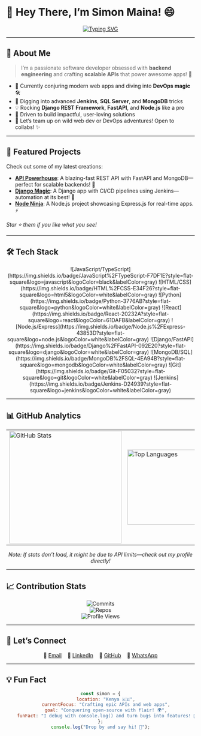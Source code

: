 # 👋 Hey There, I’m Simon Maina! 😄

<div align="center">
  
  [![Typing SVG](https://readme-typing-svg.herokuapp.com?font=Fira+Code&pause=1000&color=FF6B6B¢er=true&vCenter=true&width=435&lines=Software+Dev+from+Kenya;Backend+Wizard+🎩;API+Mastermind;Always+Leveling+Up+💡)](https://git.io/typing-svg)
  
</div>

---

## 🚀 About Me

> I’m a passionate software developer obsessed with **backend engineering** and crafting **scalable APIs** that power awesome apps! 🌟

- 🔭 Currently conjuring modern web apps and diving into **DevOps magic** 🛠️
- 🌱 Digging into advanced **Jenkins**, **SQL Server**, and **MongoDB** tricks
- 💡 Rocking **Django REST Framework**, **FastAPI**, and **Node.js** like a pro
- 🎯 Driven to build impactful, user-loving solutions
- 🤝 Let’s team up on wild web dev or DevOps adventures! Open to collabs! ✨

---

## 🌟 Featured Projects

Check out some of my latest creations:  
- **[API Powerhouse](https://github.com/maina2/api-powerhouse)**: A blazing-fast REST API with FastAPI and MongoDB—perfect for scalable backends! 🚀  
- **[Django Magic](https://github.com/maina2/django-magic)**: A Django app with CI/CD pipelines using Jenkins—automation at its best! 🐍  
- **[Node Ninja](https://github.com/maina2/node-ninja)**: A Node.js project showcasing Express.js for real-time apps. ⚡  

*Star ⭐ them if you like what you see!*

---

## 🛠️ Tech Stack

<div align="center">
  ![JavaScript/TypeScript](https://img.shields.io/badge/JavaScript%2FTypeScript-F7DF1E?style=flat-square&logo=javascript&logoColor=black&labelColor=gray) 
  ![HTML/CSS](https://img.shields.io/badge/HTML%2FCSS-E34F26?style=flat-square&logo=html5&logoColor=white&labelColor=gray) 
  ![Python](https://img.shields.io/badge/Python-3776AB?style=flat-square&logo=python&logoColor=white&labelColor=gray) 
  ![React](https://img.shields.io/badge/React-20232A?style=flat-square&logo=react&logoColor=61DAFB&labelColor=gray) 
  ![Node.js/Express](https://img.shields.io/badge/Node.js%2FExpress-43853D?style=flat-square&logo=node.js&logoColor=white&labelColor=gray) 
  ![Django/FastAPI](https://img.shields.io/badge/Django%2FFastAPI-092E20?style=flat-square&logo=django&logoColor=white&labelColor=gray) 
  ![MongoDB/SQL](https://img.shields.io/badge/MongoDB%2FSQL-4EA94B?style=flat-square&logo=mongodb&logoColor=white&labelColor=gray) 
  ![Git](https://img.shields.io/badge/Git-F05032?style=flat-square&logo=git&logoColor=white&labelColor=gray) 
  ![Jenkins](https://img.shields.io/badge/Jenkins-D24939?style=flat-square&logo=jenkins&logoColor=white&labelColor=gray)
</div>

---

## 📊 GitHub Analytics

<div align="center">

<table>
  <tr>
    <td><img src="https://github-readme-stats.vercel.app/api?username=maina2&show_icons=true&theme=dracula&hide_border=true&bg_color=0D1117&title_color=FF6B6B&icon_color=F8D866" width="300" alt="GitHub Stats"></td>
    <td><img src="https://github-readme-stats.vercel.app/api/top-langs/?username=maina2&layout=compact&theme=dracula&hide_border=true&bg_color=0D1117&title_color=FF6B6B&text_color=FFFFFF" width="200" alt="Top Languages"></td>
    <td><img src="https://github-readme-streak-stats.herokuapp.com/?user=maina2&theme=dracula&hide_border=true&background=0D1117" width="300" alt="GitHub Streak"></td>
  </tr>
</table>

*Note: If stats don’t load, it might be due to API limits—check out my profile directly!*

</div>

---

## 📈 Contribution Stats

<div align="center">

![Commits](https://img.shields.io/badge/dynamic/json?color=FF6B6B&label=Commits&query=%24.totalCommits&url=https%3A%2F%2Fapi.github.com%2Fusers%2Fmaina2&style=flat-square)  
![Repos](https://img.shields.io/badge/dynamic/json?color=00C851&label=Repos&query=%24.public_repos&url=https%3A%2F%2Fapi.github.com%2Fusers%2Fmaina2&style=flat-square)  
![Profile Views](https://komarev.com/ghpvc/?username=maina2&color=blueviolet&style=flat-square)

</div>

---

## 🤝 Let’s Connect

<div align="center">

📧 [Email](mailto:chanzusimon6@gmail.com)    
💼 [LinkedIn](https://linkedin.com/in/YOUR_LINKEDIN)    
🐙 [GitHub](https://github.com/maina2)    
💬 [WhatsApp](https://wa.me/717417314)

</div>

---

## 💡 Fun Fact

<div align="center">

```javascript
const simon = {
    location: "Kenya 🇰🇪",
    currentFocus: "Crafting epic APIs and web apps",
    goal: "Conquering open-source with flair! 🌍",
    funFact: "I debug with console.log() and turn bugs into features! 🐛😂"
};
console.log("Drop by and say hi! 👋");
